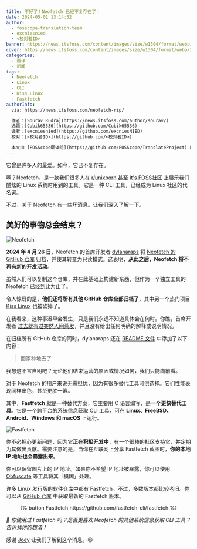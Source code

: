 ```yaml
---
title: 不好了！Neofetch 已经不复存在了！
date: 2024-05-01 13:14:52
author:
  - fosscope-translation-team
  - excniesnied
  - <校对者ID>
banner: https://news.itsfoss.com/content/images/size/w1304/format/webp/2024/05/neofetch-is-no-more.png
cover: https://news.itsfoss.com/content/images/size/w1304/format/webp/2024/05/neofetch-is-no-more.png
categories:
  - 翻译
  - 新闻
tags:
  - Neofetch
  - Linux
  - CLI
  - Kiss Linux
  - Fastfetch
authorInfo: |
  via: https://news.itsfoss.com/neofetch-rip/

  作者：[Sourav Rudra](https://news.itsfoss.com/author/sourav/)
  选题：[Cubik65536](https://github.com/Cubik65536)
  译者：[excniesnied](https://github.com/excniesNIED)
  校对：[<校对者ID>](https://github.com/<校对者ID>)

  本文由 [FOSScope翻译组](https://github.com/FOSScope/TranslateProject) 原创编译，[开源观察](https://fosscope.com/) 荣誉推出
---
```


它曾是许多人的最爱。如今，它已不复存在。

<!-- more -->

啊？Neofetch，是一款我们很多人在 [r/unixporn](https://www.reddit.com/r/unixporn/) 甚至 [It's FOSS社区](https://itsfoss.community/) 上展示我们酷炫的 Linux 系统时用到的工具。它是一种 CLI 工具，已经成为 Linux 社区的代名词。

不过，关于 Neofetch 有一些坏消息。让我们深入了解一下。

## 美好的事物总会结束？

![Neofetch](https://news.itsfoss.com/content/images/2024/05/Neofetch.png)

**2024 年 4 月 26 日**，Neofetch 的首席开发者 [dylanaraps](https://github.com/dylanaraps) 将 [Neofetch 的 GitHub 仓库](https://github.com/dylanaraps/neofetch) 归档，并使其转变为只读模式。这表明，**从此之后，Neofetch 将不再有新的开发活动**。

虽然人们可以复制这个仓库，并在此基础上构建新东西，但作为一个独立工具的 Neofetch 已经到此为止了。

令人惊讶的是，**他们还将所有其他 GitHub 仓库全部归档了**，其中另一个热门项目 [Kiss Linux](https://kisslinux.org/) 也被砍掉了。

在我看来，这种事迟早会发生，只是我们永远不知道具体会在何时。你瞧，首席开发者 [过去就有过突然人间蒸发](https://www.reddit.com/r/linux/comments/m4pwix/what_happened_to_k1ss_linux_and_dylan_araps/)，并且没有给出任何明确的解释或说明情况。

在归档所有 GitHub 仓库的同时，dylanaraps 还在 [README 文件](https://github.com/dylanaraps/dylanaraps/blob/master/README.md) 中添加了以下内容：

> 回家种地去了

我想这不言自明吧？无论他们结束运营的原因或情况如何，我们只能向前看。

对于 Neofetch 的用户来说无需担忧，因为有很多替代工具可供选择。它们性能表现同样出色，甚至更胜一筹。

其中，**Fastfetch** 就是一种替代方案，它主要用 C 语言编写，是**一个更快替代工具**。它是一个跨平台的系统信息获取 CLI 工具，可在 **Linux、FreeBSD、Android、Windows 和 macOS** 上运行。

![Fastfetch](https://news.itsfoss.com/content/images/2024/05/Fastfetch.png)

你不必担心更新问题，因为它**正在积极开发中**，有一个很棒的社区支持它，并定期为其做出贡献。需要注意的是，当你在互联网上分享 Fastfetch 截图时，**你的本地 IP 地址也会暴露出来**。

你可以保留图片上的 IP 地址。如果你不希望 IP 地址被暴露，你可以使用 [Obfuscate](https://news.itsfoss.com/obfuscate/) 等工具将其「模糊」处理。

许多 Linux 发行版的软件仓库中都有 Fastfetch。不过，多数版本都比较老旧。你可以从 [GitHub 仓库](https://github.com/fastfetch-cli/fastfetch) 中获取最新的 Fastfetch 版本。

<center>{% button Fastfetch https://github.com/fastfetch-cli/fastfetch %}</center>

*💬 你使用过 Fastfetch 吗？是否更喜欢 Neofetch 的其他系统信息获取 CLI 工具？告诉我你的想法！*

感谢 [Joey](https://www.omgubuntu.co.uk/2024/04/neofetch-system-info-tool-is-dead) 让我们了解到这个消息。😃

